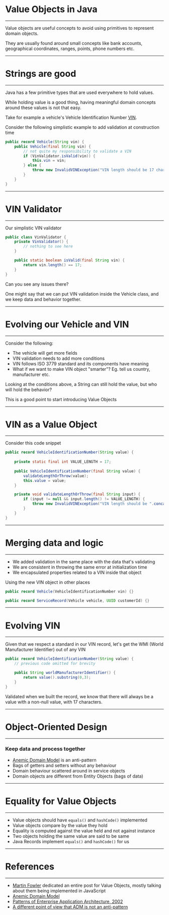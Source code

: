 
# Value Objects in Java

<hr />

Value objects are useful concepts to avoid using primitives
to represent domain objects.

They are usually found around small concepts like bank accounts,
geographical coordinates, ranges, points, phone numbers etc.

---

# Strings are good

<hr />

Java has a few primitive types that are used everywhere to hold values.

While holding value is a good thing, having meaningful domain concepts around these values is not that easy.

Take for example a vehicle's Vehicle Identification Number [VIN](https://en.wikipedia.org/wiki/Vehicle_identification_number).

Consider the following simplistic example to add validation at construction time

```java
public record Vehicle(String vin) {
    public Vehicle(final String vin) {
        // not quite my responsibility to validate a VIN
        if (VinValidator.isValid(vin)) {
            this.vin = vin;
        } else {
            throw new InvalidVINException("VIN length should be 17 characters");
        }
    }
}
```

---

# VIN Validator

<hr />

Our simplistic VIN validator

```java
public class VinValidator {
    private VinValidator() {
        // nothing to see here
    }

    public static boolean isValid(final String vin) {
        return vin.length() == 17;
    }
}
```

Can you see any issues there?

One might say that we can put VIN validation inside the Vehicle class, and we keep data and behavior together.

---

# Evolving our Vehicle and VIN

<hr />

Consider the following:

* The vehicle will get more fields
* VIN validation needs to add more conditions
* VIN follows ISO 3779 standard and its components have meaning
* What if we want to make VIN object "smarter"? Eg. tell us country, manufacturer etc.

Looking at the conditions above, a String can still hold the value, but who will hold the behavior?

This is a good point to start introducing Value Objects

---

# VIN as a Value Object

<hr />

Consider this code snippet

```java
public record VehicleIdentificationNumber(String value) {
    
    private static final int VALUE_LENGTH = 17;
    
    public VehicleIdentificationNumber(final String value) {
        validateLengthOrThrow(value);
        this.value = value;
    }

    private void validateLengthOrThrow(final String input) {
        if (input != null && input.length() != VALUE_LENGTH) {
            throw new InvalidVINException("VIN length should be ".concat(VALUE_LENGTH));
        }
    }
}
```

---

# Merging data and logic

<hr />

* We added validation in the same place with the data that's validating
* We are consistent in throwing the same error at initialization time
* We encapsulated properties related to a VIN inside that object

Using the new VIN object in other places

```java
public record Vehicle(VehicleIdentificationNumber vin) {}

public record ServiceRecord(Vehicle vehicle, UUID customerId) {}
```
---

# Evolving VIN

<hr />

Given that we respect a standard in our VIN record, let's get the WMI (World Manufacturer Identifier) out of any VIN

```java
public record VehicleIdentificationNumber(String value) {
    // previous code omitted for brevity

    public String worldManufacturerIdentifier() {
        return value().substring(0,3);
    }
}
```

Validated when we built the record, we know that there will always be a value with a non-null value, with 17 characters.

---

# Object-Oriented Design

<hr />

### Keep data and process together

* [Anemic Domain Model](https://www.martinfowler.com/bliki/AnemicDomainModel.html) is an anti-pattern
* Bags of getters and setters without any behaviour
* Domain behaviour scattered around in service objects
* Domain objects are different from Entity Objects (bags of data)

---

# Equality for Value Objects

<hr />

* Value objects should have `equals()` and `hashCode()` implemented
* Value objects compare by the value they hold
* Equality is computed against the value held and not against instance
* Two objects holding the same value are said to be same
* Java Records implement `equals()` and `hashCode()` for us

---

# References

<hr />

* [Martin Fowler](https://www.martinfowler.com/bliki/ValueObject.html) dedicated an entire post for Value Objects, mostly talking about them being implemented in JavaScript
* [Anemic Domain Model](https://www.martinfowler.com/bliki/AnemicDomainModel.html)
* [Patterns of Enterprise Application Architecture, 2002](https://martinfowler.com/books/eaa.html)
* [A different point of view that ADM is not an anti-pattern](https://blog.inf.ed.ac.uk/sapm/2014/02/04/the-anaemic-domain-model-is-no-anti-pattern-its-a-solid-design/)
